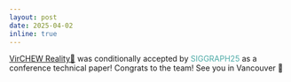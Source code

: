 ```yaml
---
layout: post
date: 2025-04-02
inline: true
---
```


[VirCHEW Reality🍡](https://neoluxqq.github.io/) was conditionally accepted by <span style="color: #4DAAA6;">SIGGRAPH25</span> as a conference technical paper! Congrats to the team! See you in Vancouver 🍁
